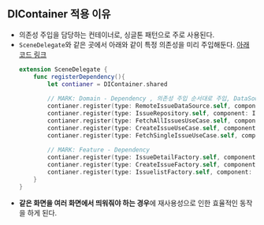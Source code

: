 ## DIContainer 적용 이유
- 의존성 주입을 담당하는 컨테이너로, 싱글톤 패턴으로 주로 사용된다.
- `SceneDelegate`와 같은 곳에서 아래와 같이 특정 의존성을 미리 주입해둔다. [아래 코드 링크](https://github.com/boostcampwm-2024/swift-p3-issue-tracker/blob/S005/IssueTracker/IssueTracker/App/Sources/SceneDelegate.swift)
    ``` swift
    extension SceneDelegate {
        func registerDependency(){
            let contianer = DIContainer.shared
            
            // MARK: Domain - Dependency , 의존성 주입 순서대로 주입, DataSource -> Repository -> UseCase
            contianer.register(type: RemoteIssueDataSource.self, component: RemoteIssueDataSourceImpl())
            contianer.register(type: IssueRepository.self, component: IssueRepositoryImpl())
            contianer.register(type: FetchAllIssuesUseCase.self, component: FetchAllIssuesUseCaseImpl())
            contianer.register(type: CreateIssueUseCase.self, component: CreateIssueUseCaseImpl())
            contianer.register(type: FetchSingleIssueUseCase.self, component: FetchSingleIssueUseCaseImpl())
        
            // MARK: Feature - Dependency
            contianer.register(type: IssueDetailFactory.self, component: IssueDetailFactoryImpl())
            contianer.register(type: CreateIssueFactory.self, component: CreateIssueFactoryImpl())
            contianer.register(type: IssuelistFactory.self, component: IssuelistFactoryImpl())
        }
    }
    ```
- **같은 화면을 여러 화면에서 띄워줘야 하는 경우**에 재사용성으로 인한 효율적인 동작을 하게 된다.